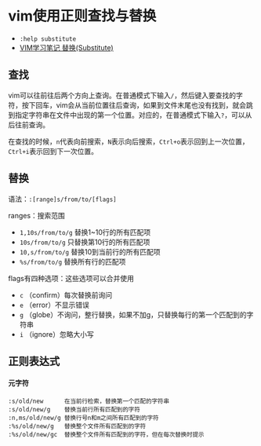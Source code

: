 # vim使用正则查找与替换

* `:help substitute`
* [VIM学习笔记 替换(Substitute)](http://yyq123.blogspot.com/2011/10/vim-substitute.html)

## 查找

vim可以往前往后两个方向上查询。在普通模式下输入`/`，然后键入要查找的字符，按下回车，vim会从当前位置往后查询，如果到文件末尾也没有找到，就会跳到指定字符串在文件中出现的第一个位置。对应的，在普通模式下输入`?`，可以从后往前查询。

在查找的时候，`n`代表向前搜索，`N`表示向后搜索，`Ctrl+o`表示回到上一次位置，`Ctrl+i`表示回到下一次位置。

## 替换

语法：`:[range]s/from/to/[flags]`

ranges：搜索范围
  - `1,10s/from/to/g` 替换1~10行的所有匹配项
  - `10s/from/to/g` 只替换第10行的所有匹配项
  - `10,s/from/to/g` 替换10到当前行的所有匹配项
  - `%s/from/to/g` 替换所有行的匹配项

flags有四种选项：这些选项可以合并使用
  - `c` （confirm）每次替换前询问
  - `e` （error）不显示错误
  - `g` （globe）不询问，整行替换，如果不加g，只替换每行的第一个匹配到的字符串
  - `i` （ignore）忽略大小写

## 正则表达式

#### 元字符

```vim
:s/old/new      在当前行检索，替换第一个匹配的字符串
:s/old/new/g    替换当前行所有匹配到的字符
:n,ms/old/new/g 替换行号n和m之间所有匹配到的字符
:%s/old/new/g   替换整个文件所有匹配到的字符
:%s/old/new/gc  替换整个文件所有匹配到的字符，但在每次替换时提示
```
